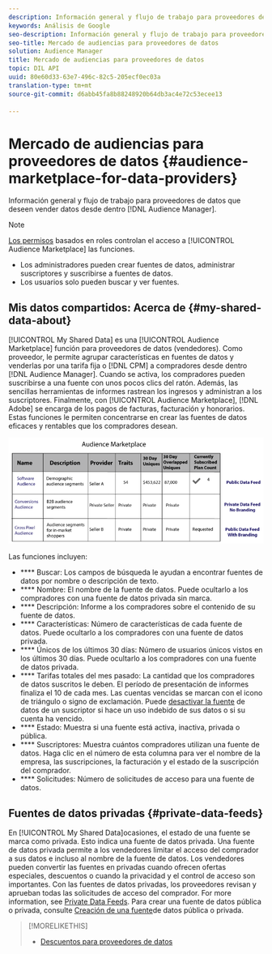 ```yaml
---
description: Información general y flujo de trabajo para proveedores de datos que deseen vender datos desde Audience Manager.
keywords: Análisis de Google
seo-description: Información general y flujo de trabajo para proveedores de datos que deseen vender datos desde Audience Manager.
seo-title: Mercado de audiencias para proveedores de datos
solution: Audience Manager
title: Mercado de audiencias para proveedores de datos
topic: DIL API
uuid: 80e60d33-63e7-496c-82c5-205ecf0ec03a
translation-type: tm+mt
source-git-commit: d6abb45fa8b88248920b64db3ac4e72c53ecee13

---
```



# Mercado de audiencias para proveedores de datos {#audience-marketplace-for-data-providers}

Información general y flujo de trabajo para proveedores de datos que deseen vender datos desde dentro [!DNL Audience Manager].

<!-- c_marketplace_provider.xml -->

>[!NOTE]
>
>[Los permisos](../../../reporting/reports-dashboard.md) basados en roles controlan el acceso a [!UICONTROL Audience Marketplace] las funciones.
>
>* Los administradores pueden crear fuentes de datos, administrar suscriptores y suscribirse a fuentes de datos.
>* Los usuarios solo pueden buscar y ver fuentes.


## Mis datos compartidos: Acerca de {#my-shared-data-about}

[!UICONTROL My Shared Data] es una [!UICONTROL Audience Marketplace] función para proveedores de datos (vendedores). Como proveedor, le permite agrupar características en fuentes de datos y venderlas por una tarifa fija o [!DNL CPM] a compradores desde dentro [!DNL Audience Manager]. Cuando se activa, los compradores pueden suscribirse a una fuente con unos pocos clics del ratón. Además, las sencillas herramientas de informes rastrean los ingresos y administran a los suscriptores. Finalmente, con [!UICONTROL Audience Marketplace], [!DNL Adobe] se encarga de los pagos de facturas, facturación y honorarios. Estas funciones le permiten concentrarse en crear las fuentes de datos eficaces y rentables que los compradores desean.

![](assets/seller_marketplace.png)

<!-- c_myshared_data.xml -->

Las funciones incluyen:

* **** Buscar: Los campos de búsqueda le ayudan a encontrar fuentes de datos por nombre o descripción de texto.
* **** Nombre: El nombre de la fuente de datos. Puede ocultarlo a los compradores con una fuente de datos privada sin marca.
* **** Descripción: Informe a los compradores sobre el contenido de su fuente de datos.
* **** Características: Número de características de cada fuente de datos. Puede ocultarlo a los compradores con una fuente de datos privada.
* **** Únicos de los últimos 30 días: Número de usuarios únicos vistos en los últimos 30 días. Puede ocultarlo a los compradores con una fuente de datos privada.
* **** Tarifas totales del mes pasado: La cantidad que los compradores de datos suscritos le deben. El período de presentación de informes finaliza el 10 de cada mes. Las cuentas vencidas se marcan con el icono de triángulo o signo de exclamación. Puede [desactivar la fuente](../../../features/audience-marketplace/marketplace-data-providers/marketplace-create-manage-feeds.md#deactivate-data-feed) de datos de un suscriptor si hace un uso indebido de sus datos o si su cuenta ha vencido.
* **** Estado:  Muestra si una fuente está activa, inactiva, privada o pública.
* **** Suscriptores: Muestra cuántos compradores utilizan una fuente de datos. Haga clic en el número de esta columna para ver el nombre de la empresa, las suscripciones, la facturación y el estado de la suscripción del comprador.
* **** Solicitudes: Número de solicitudes de acceso para una fuente de datos.

## Fuentes de datos privadas {#private-data-feeds}

En [!UICONTROL My Shared Data]ocasiones, el estado de una fuente se marca como privada. Esto indica una fuente de datos privada. Una fuente de datos privada permite a los vendedores limitar el acceso del comprador a sus datos e incluso al nombre de la fuente de datos. Los vendedores pueden convertir las fuentes en privadas cuando ofrecen ofertas especiales, descuentos o cuando la privacidad y el control de acceso son importantes. Con las fuentes de datos privadas, los proveedores revisan y aprueban todas las solicitudes de acceso del comprador. For more information, see [Private Data Feeds](../../../features/audience-marketplace/marketplace-private-feeds.md). Para crear una fuente de datos pública o privada, consulte [Creación de una fuente](../../../features/audience-marketplace/marketplace-data-providers/marketplace-create-manage-feeds.md#create-public-private-data-feed)de datos pública o privada.

>[!MORELIKETHIS]
>
>* [Descuentos para proveedores de datos](../../../features/audience-marketplace/marketplace-data-providers/marketplace-create-manage-feeds.md#discounts)

